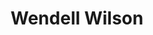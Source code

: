 ---
avatar: /images/people/wendell.jpg
avatar_small: /images/people/wendell_small.jpg
bio: Technology and Computing are what it is all about.
homepage: https://youtube.com/level1techs
instagram: null
linkedin: null
title: Wendell Wilson
twitter: https://twitter.com/tekwendell
type: guest
username: wendell
youtube: null
---